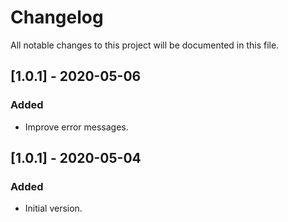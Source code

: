 # Changelog

All notable changes to this project will be documented in this file.

## [1.0.1] - 2020-05-06

### Added

- Improve error messages.

## [1.0.1] - 2020-05-04

### Added

- Initial version.